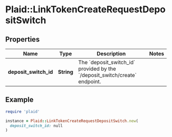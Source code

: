 # Plaid::LinkTokenCreateRequestDepositSwitch

## Properties

| Name | Type | Description | Notes |
| ---- | ---- | ----------- | ----- |
| **deposit_switch_id** | **String** | The &#x60;deposit_switch_id&#x60; provided by the &#x60;/deposit_switch/create&#x60; endpoint. |  |

## Example

```ruby
require 'plaid'

instance = Plaid::LinkTokenCreateRequestDepositSwitch.new(
  deposit_switch_id: null
)
```

